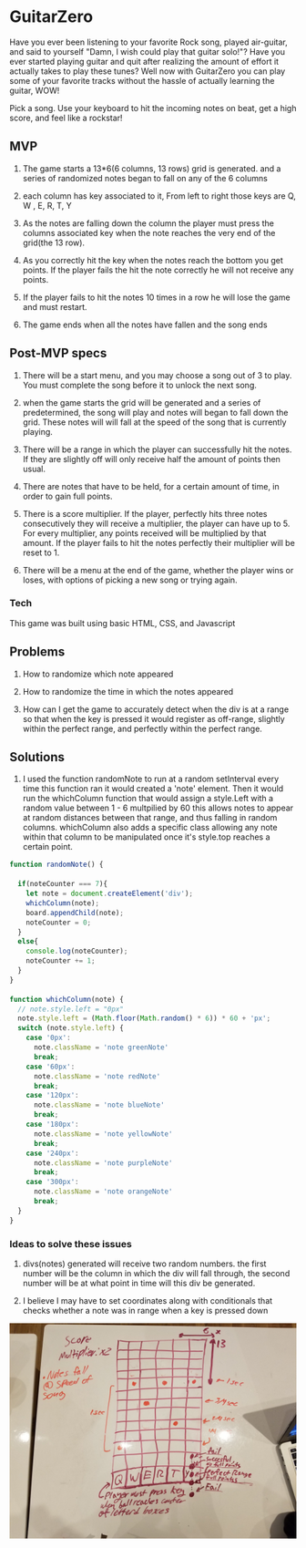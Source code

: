 # GuitarZero
Have you ever been listening to your favorite Rock song, played air-guitar, and said
to yourself "Damn, I wish could play that guitar solo!"? Have you ever started playing guitar
and quit after realizing the amount of effort it actually takes to play these tunes?
Well now with GuitarZero you can play some of your favorite tracks without the hassle
of actually learning the guitar, WOW!

Pick a song. Use your keyboard to hit the incoming notes on beat, get a high score, and feel like
a rockstar!



## MVP
1. The game starts a 13*6(6 columns, 13 rows) grid is generated. and a series of
   randomized notes began to fall on any of the 6 columns

3. each column has key associated to it, From left to right those keys are Q, W , E, R, T, Y

4. As the notes are falling down the column the player must press the columns associated
   key when the note reaches the very end of the grid(the 13 row).

5. As you correctly hit the key when the notes reach the bottom you get points.
   If the player fails the hit the note correctly he will not receive any points.

6. If the player fails to hit the notes 10 times in a row he will lose the game
   and must restart.

7. The game ends when all the notes have fallen and the song ends




## Post-MVP specs

1. There will be a start menu, and you may choose a song out of 3 to play.
   You must complete the song before it to unlock the next song.

2. when the game starts the grid will be generated and a series of predetermined,
   the song will play and notes will began to fall down the grid. These notes will will fall at the speed of the song that is currently playing.

3. There will be a range in which the player can successfully hit the notes.
   If they are slightly off will only receive half the amount of points then usual.

4. There are notes that have to be held, for a certain amount of time, in order
   to gain full points.

4. There is a score multiplier. If the player, perfectly hits three notes consecutively
   they will receive a multiplier, the player can have up to 5. For every multiplier,
   any points received will be multiplied by that amount. If the player fails to hit
   the notes perfectly their multiplier will be reset to 1.

5. There will be a menu at the end of the game, whether the player wins or loses, with options of
   picking a new song or trying again.

### Tech

 This game was built using basic HTML, CSS, and Javascript


## Problems

1. How to randomize which note appeared

2. How to randomize the time in which the notes appeared

2. How can I get the game to accurately detect when the div is at a range
   so that when the key is pressed it would register as off-range, slightly
   within the perfect range, and perfectly within the perfect range.

## Solutions

1.  I used the function randomNote to run at a random setInterval every time this
    function ran it would created a 'note' element. Then it would run the whichColumn
    function that would assign a style.Left with a random value between 1 - 6 multpilied
    by 60 this allows notes to appear at random distances between that range, and thus
    falling in random columns. whichColumn also adds a specific class allowing any note
    within that column to be manipulated once it's style.top reaches a certain point.
```javascript
function randomNote() {

  if(noteCounter === 7){
    let note = document.createElement('div');
    whichColumn(note);
    board.appendChild(note);
    noteCounter = 0;
  }
  else{
    console.log(noteCounter);
    noteCounter += 1;
  }
}

function whichColumn(note) {
  // note.style.left = "0px"
  note.style.left = (Math.floor(Math.random() * 6)) * 60 + 'px';
  switch (note.style.left) {
    case '0px':
      note.className = 'note greenNote'
      break;
    case '60px':
      note.className = 'note redNote'
      break;
    case '120px':
      note.className = 'note blueNote'
      break;
    case '180px':
      note.className = 'note yellowNote'
      break;
    case '240px':
      note.className = 'note purpleNote'
      break;
    case '300px':
      note.className = 'note orangeNote'
      break;
  }
}
```



### Ideas to solve these issues
1. divs(notes) generated will receive two random numbers. the first number will be the column
   in which the div will fall through, the second number will be at what point in time
   will this div be generated.

2. I believe I may have to set coordinates along with conditionals that checks whether
   a note was in range when a key is pressed down

![wireframe](wireFrame.jpg)
